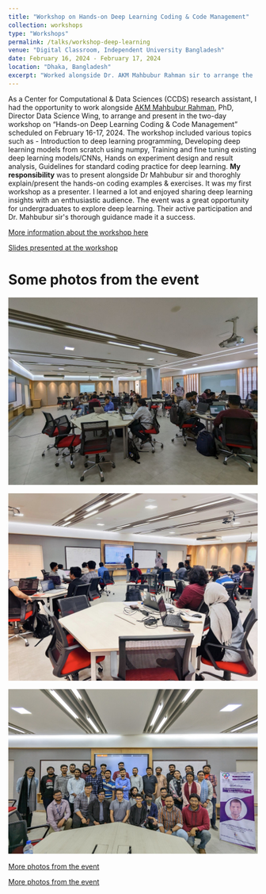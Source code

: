 ```yaml
---
title: "Workshop on Hands-on Deep Learning Coding & Code Management"
collection: workshops
type: "Workshops"
permalink: /talks/workshop-deep-learning
venue: "Digital Classroom, Independent University Bangladesh"
date: February 16, 2024 - February 17, 2024 
location: "Dhaka, Bangladesh"
excerpt: "Worked alongside Dr. AKM Mahbubur Rahman sir to arrange the 'Workshop on Hands-on Deep Learning Coding & Code Management at Independent University Bangladesh'."
---
```


As a Center for Computational & Data Sciences (CCDS) research assistant, I had the opportunity to work alongside [AKM Mahbubur Rahman](https://ccds.ai/entry/akm-rahman/), PhD, Director Data Science Wing, to arrange and present in the two-day workshop on “Hands-on Deep Learning Coding & Code Management” scheduled on February 16-17, 2024. The workshop included various topics such as - Introduction to deep learning programming, Developing deep learning models from scratch using numpy, Training and fine tuning existing deep learning models/CNNs, Hands on experiment design and result analysis, Guidelines for standard coding practice for deep learning. **My responsibility** was to present alongside Dr Mahbubur sir and thoroghly explain/present the hands-on coding examples & exercises. It was my first workshop as a presenter. I learned a lot and enjoyed sharing deep learning insights with an enthusiastic audience. The event was a great opportunity for undergraduates to explore deep learning. Their active participation and Dr. Mahbubur sir's thorough guidance made it a success.

[More information about the workshop here](https://ccds.ai/event/workshop-on-hands-on-deep-learning-coding-code-management/)

[Slides presented at the workshop](https://docs.google.com/presentation/d/1TA0gqa-n65c8HUFutPH_H9RikpTa_Hqs/edit?usp=sharing&ouid=113585128382542538499&rtpof=true&sd=true)

Some photos from the event
======

![workshop-deep-learning-image-1](/images/workshop-deep-learning/workshop-deep-learning-1.jpg)

![workshop-deep-learning-image-2](/images/workshop-deep-learning/workshop-deep-learning-2.jpg)

![workshop-deep-learning-image-3](/images/workshop-deep-learning/workshop-deep-learning-3.jpg)

[More photos from the event](https://www.facebook.com/CCDS.IUB/posts/pfbid073FjdXcHUk9BcYxZ9ugpuETSYviPxdvSS5X1EjPsTTtaf3vdDmCwu7z3RRczj1Nbl)

[More photos from the event](https://www.facebook.com/reel/730886895467031)

